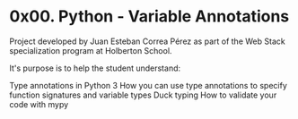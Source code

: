 # 0x00. Python - Variable Annotations

Project developed by Juan Esteban Correa Pérez as part of the Web Stack specialization program at Holberton School.

It's purpose is to help the student understand:

Type annotations in Python 3
How you can use type annotations to specify function signatures and variable types
Duck typing
How to validate your code with mypy
